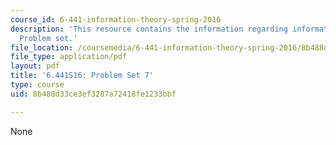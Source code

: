 ```yaml
---
course_id: 6-441-information-theory-spring-2016
description: 'This resource contains the information regarding information theory:
  Problem set.'
file_location: /coursemedia/6-441-information-theory-spring-2016/8b488d33ce3ef3287a72418fe1233bbf_MIT6_441S16_problem_set7.pdf
file_type: application/pdf
layout: pdf
title: '6.441S16: Problem Set 7'
type: course
uid: 8b488d33ce3ef3287a72418fe1233bbf

---
```

None